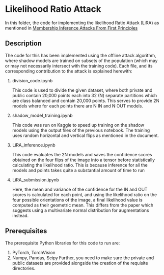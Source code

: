 # Likelihood Ratio Attack
In this folder, the code for implementing the likelihood Ratio Attack (LiRA) as mentioned in [Membership Inference Attacks From First Principles](https://arxiv.org/pdf/2112.03570)

## Description

The code for this has been implemented using the offline attack algorithm, where shadow models are trained on subsets of the population (which may or may not necessarily intersect with the training code). Each file, and its corresponding contribution to the attack is explained herewith:
1. division_code.ipynb

    This code is used to divide the given dataset, where both private and public contain 20,000 points each into 32 (N) separate partitions which are class balanced and contain 20,000 points. This serves to provide 2N models where for each points there are N IN and N OUT models.

2. shadow_model_training.ipynb

    This code was run on Kaggle to speed up training on the shadow models using the output files of the previous notebook. The training uses random horizontal and vertical flips as mentioned in the document.

3. LiRA_inference.ipynb

    This code evaluates the 2N models and saves the confidence scores obtained on the four flips of the image into a tensor before statistically calculating the likelihood ratio. This is because inference for all the models and points takes quite a substantial amount of time to run

4. LiRA_submission.ipynb
    
    Here, the mean and variance of the confidence for the IN and OUT scores is calculated for each point, and using the likelihood ratio on the four possible orientations of the image, a final likelihood value is computed as their geometric mean. This differs from the paper which suggests using a multivariate normal distribution for augmentations instead.

## Prerequisites
The prerequisite Python libraries for this code to run are:
1. PyTorch, TorchVision
2. Numpy, Pandas, Scipy
Further, you need to make sure the private and public datasets are provided alongside the creation of the requisite directories.